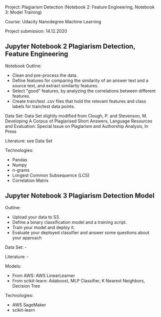 Project: Plagiarism Detection (Notebook 2: Feature Engineering, Notebook 3: Model Training)

Course: Udacity Nanodegree Machine Learning

Project submission: 14.12.2020

## Jupyter Notebook 2 Plagiarism Detection, Feature Engineering
Notebook Outline:

- Clean and pre-process the data.
- Define features for comparing the similarity of an answer text and a source text, and extract similarity features.
- Select "good" features, by analyzing the correlations between different features.
- Create train/test .csv files that hold the relevant features and class labels for train/test data points.

Data Set: Data Set slightly modified from Clough, P. and Stevenson, M. Developing A Corpus of Plagiarised Short Answers, Language Resources and Evaluation: Special Issue on Plagiarism and Authorship Analysis, In Press

Literature: see Data Set

Technologies:
- Pandas
- Numpy
- n-grams
- Longest Common Subsequence (LCS)
- Correlation Matrix


## Jupyter Notebook 3 Plagiarism Detection Model
Outline:

- Upload your data to S3.
- Define a binary classification model and a training script.
- Train your model and deploy it.
- Evaluate your deployed classifier and answer some questions about your approach

Data Set: -

Literature: -

Models:
- From AWS: AWS LinearLearner
- From scikit-learn: Adaboost, MLP Classifier, K Nearest Neighbors, Decision Tree

Technologies:
- AWS SageMaker
- scikit-learn



